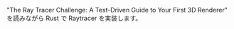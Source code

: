 "The Ray Tracer Challenge: A Test-Driven Guide to Your First 3D Renderer" を読みながら Rust で Raytracer を実装します。
